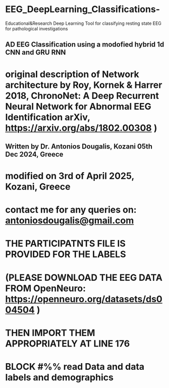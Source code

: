 # EEG_DeepLearning_Classifications-
Educational&Research Deep Learning Tool for classifying resting state EEG for pathological investigations

## AD EEG Classification using a modofied hybrid 1d CNN and GRU RNN
# original description of Network architecture by  Roy, Kornek & Harrer 2018, ChronoNet: A Deep Recurrent Neural Network for Abnormal EEG Identification arXiv, https://arxiv.org/abs/1802.00308 )

## Written by Dr. Antonios Dougalis, Kozani 05th Dec 2024, Greece
# modified on 3rd of April 2025, Kozani, Greece

#  contact me for any queries on: antoniosdougalis@gmail.com
# THE PARTICIPATNTS FILE IS PROVIDED FOR THE LABELS

# (PLEASE DOWNLOAD THE EEG DATA FROM OpenNeuro: https://openneuro.org/datasets/ds004504 )
# THEN IMPORT THEM APPROPRIATELY AT LINE 176 
# BLOCK #%% read Data and data labels and demographics
